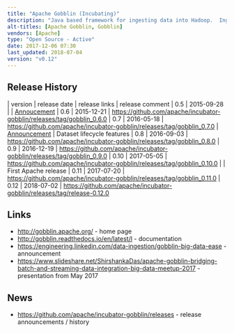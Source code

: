 ```yaml
---
title: "Apache Gobblin (Incubating)"
description: "Java based framework for ingesting data into Hadoop.  Ingestion jobs are defined through job configuration files, and are made up of a number of stages - a Source identifies work to be done and generates Work Units which are then processed by Tasks, with Tasks consisting of an Extractor (reads the records to be processed), one or more Converters (a 1:N transformation of records), a Quality Checker (covers both record and file checks), a Fork Operator (allows data to be written to multiple targets) and a Writer (writes out completed records), with the output of a completed task being committed by a Publisher.  Gobblin ships with a number of standard components, including support for a range of sources and targets, as well as supporting custom implementations of any stage.  Jobs can be run using a number of frameworks, including MapReduce (with all tasks running as mapper only jobs), YARN, and as Java threads within a single JVM, with some modes also supporting an internal scheduler and job management engine.  Supports job locks (to ensure multiple instances of the same job don't run at the same time), job history metadata (via a job execution history store that supports a REST API that can be used to monitor jobs), exactly-once processing support (via Publisher commits), failure handling (retrying both within and across jobs), capture and forwarding of execution and data quality metrics, post processing of data (e.g. to remove duplicates or generate aggregations), partitioned writers, job configuration file templates, Hive table registration, high availability, data retention management (automatically deleting old data according to a number of retention rules), and data purging (Gobblin Compliance). Developed at LinkedIn from late 2013, first announced in November 2014 and open sourced shortly afterwards, before being donated to the Apache Foundation in February 2017, and with stated deployments at a number of large organisations."
alt-titles: [Apache Gobblin, Gobblin]
vendors: [Apache]
type: "Open Source - Active"
date: 2017-12-06 07:30
last_updated: 2018-07-04
version: "v0.12"
---
```

## Release History

| version | release date | release links | release comment
| 0.5 | 2015-09-28 | | [Annoucement](https://engineering.linkedin.com/big-data/bridging-batch-and-streaming-data-ingestion-gobblin)
| 0.6 | 2015-12-21 | https://github.com/apache/incubator-gobblin/releases/tag/gobblin_0.6.0
| 0.7 | 2016-05-18 | https://github.com/apache/incubator-gobblin/releases/tag/gobblin_0.7.0 | [Announcement](https://engineering.linkedin.com/blog/2016/06/announcing-gobblin-0-7-0--going-beyond-ingestion) | Dataset lifecycle features
| 0.8 | 2016-09-03 | https://github.com/apache/incubator-gobblin/releases/tag/gobblin_0.8.0
| 0.9 | 2016-12-19 | https://github.com/apache/incubator-gobblin/releases/tag/gobblin_0.9.0
| 0.10 | 2017-05-05 | https://github.com/apache/incubator-gobblin/releases/tag/gobblin_0.10.0 | | First Apache release
| 0.11 | 2017-07-20 | https://github.com/apache/incubator-gobblin/releases/tag/gobblin_0.11.0
| 0.12 | 2018-07-02 | https://github.com/apache/incubator-gobblin/releases/tag/release-0.12.0

## Links

* <http://gobblin.apache.org/> - home page
* <http://gobblin.readthedocs.io/en/latest/l> - documentation
* <https://engineering.linkedin.com/data-ingestion/gobblin-big-data-ease> - announcement
* <https://www.slideshare.net/ShirshankaDas/apache-gobblin-bridging-batch-and-streaming-data-integration-big-data-meetup-2017> - presentation from May 2017

## News

* <https://github.com/apache/incubator-gobblin/releases> - release announcements / history
